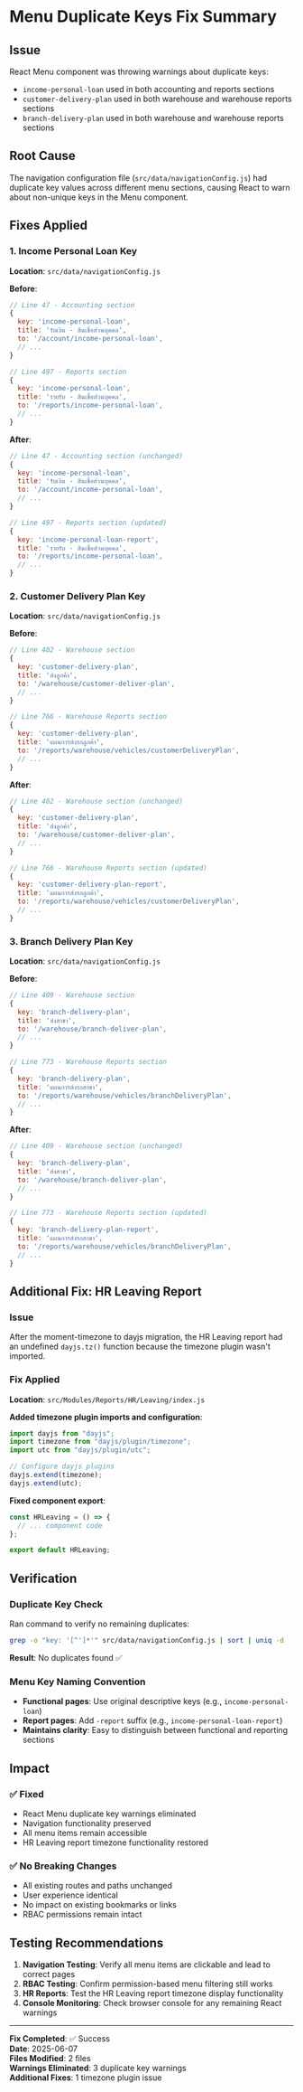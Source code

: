 # Menu Duplicate Keys Fix Summary

## Issue

React Menu component was throwing warnings about duplicate keys:

- `income-personal-loan` used in both accounting and reports sections
- `customer-delivery-plan` used in both warehouse and warehouse reports sections
- `branch-delivery-plan` used in both warehouse and warehouse reports sections

## Root Cause

The navigation configuration file (`src/data/navigationConfig.js`) had duplicate key values across different menu sections, causing React to warn about non-unique keys in the Menu component.

## Fixes Applied

### 1. Income Personal Loan Key

**Location**: `src/data/navigationConfig.js`

**Before**:

```javascript
// Line 47 - Accounting section
{
  key: 'income-personal-loan',
  title: 'รับเงิน - สินเชื่อส่วนบุคคล',
  to: '/account/income-personal-loan',
  // ...
}

// Line 497 - Reports section
{
  key: 'income-personal-loan',
  title: 'รายรับ - สินเชื่อส่วนบุคคล',
  to: '/reports/income-personal-loan',
  // ...
}
```

**After**:

```javascript
// Line 47 - Accounting section (unchanged)
{
  key: 'income-personal-loan',
  title: 'รับเงิน - สินเชื่อส่วนบุคคล',
  to: '/account/income-personal-loan',
  // ...
}

// Line 497 - Reports section (updated)
{
  key: 'income-personal-loan-report',
  title: 'รายรับ - สินเชื่อส่วนบุคคล',
  to: '/reports/income-personal-loan',
  // ...
}
```

### 2. Customer Delivery Plan Key

**Location**: `src/data/navigationConfig.js`

**Before**:

```javascript
// Line 402 - Warehouse section
{
  key: 'customer-delivery-plan',
  title: 'ส่งลูกค้า',
  to: '/warehouse/customer-deliver-plan',
  // ...
}

// Line 766 - Warehouse Reports section
{
  key: 'customer-delivery-plan',
  title: 'แผนการส่งรถลูกค้า',
  to: '/reports/warehouse/vehicles/customerDeliveryPlan',
  // ...
}
```

**After**:

```javascript
// Line 402 - Warehouse section (unchanged)
{
  key: 'customer-delivery-plan',
  title: 'ส่งลูกค้า',
  to: '/warehouse/customer-deliver-plan',
  // ...
}

// Line 766 - Warehouse Reports section (updated)
{
  key: 'customer-delivery-plan-report',
  title: 'แผนการส่งรถลูกค้า',
  to: '/reports/warehouse/vehicles/customerDeliveryPlan',
  // ...
}
```

### 3. Branch Delivery Plan Key

**Location**: `src/data/navigationConfig.js`

**Before**:

```javascript
// Line 409 - Warehouse section
{
  key: 'branch-delivery-plan',
  title: 'ส่งสาขา',
  to: '/warehouse/branch-deliver-plan',
  // ...
}

// Line 773 - Warehouse Reports section
{
  key: 'branch-delivery-plan',
  title: 'แผนการส่งรถสาขา',
  to: '/reports/warehouse/vehicles/branchDeliveryPlan',
  // ...
}
```

**After**:

```javascript
// Line 409 - Warehouse section (unchanged)
{
  key: 'branch-delivery-plan',
  title: 'ส่งสาขา',
  to: '/warehouse/branch-deliver-plan',
  // ...
}

// Line 773 - Warehouse Reports section (updated)
{
  key: 'branch-delivery-plan-report',
  title: 'แผนการส่งรถสาขา',
  to: '/reports/warehouse/vehicles/branchDeliveryPlan',
  // ...
}
```

## Additional Fix: HR Leaving Report

### Issue

After the moment-timezone to dayjs migration, the HR Leaving report had an undefined `dayjs.tz()` function because the timezone plugin wasn't imported.

### Fix Applied

**Location**: `src/Modules/Reports/HR/Leaving/index.js`

**Added timezone plugin imports and configuration**:

```javascript
import dayjs from "dayjs";
import timezone from "dayjs/plugin/timezone";
import utc from "dayjs/plugin/utc";

// Configure dayjs plugins
dayjs.extend(timezone);
dayjs.extend(utc);
```

**Fixed component export**:

```javascript
const HRLeaving = () => {
  // ... component code
};

export default HRLeaving;
```

## Verification

### Duplicate Key Check

Ran command to verify no remaining duplicates:

```bash
grep -o "key: '[^']*'" src/data/navigationConfig.js | sort | uniq -d
```

**Result**: No duplicates found ✅

### Menu Key Naming Convention

- **Functional pages**: Use original descriptive keys (e.g., `income-personal-loan`)
- **Report pages**: Add `-report` suffix (e.g., `income-personal-loan-report`)
- **Maintains clarity**: Easy to distinguish between functional and reporting sections

## Impact

### ✅ **Fixed**

- React Menu duplicate key warnings eliminated
- Navigation functionality preserved
- All menu items remain accessible
- HR Leaving report timezone functionality restored

### ✅ **No Breaking Changes**

- All existing routes and paths unchanged
- User experience identical
- No impact on existing bookmarks or links
- RBAC permissions remain intact

## Testing Recommendations

1. **Navigation Testing**: Verify all menu items are clickable and lead to correct pages
2. **RBAC Testing**: Confirm permission-based menu filtering still works
3. **HR Reports**: Test the HR Leaving report timezone display functionality
4. **Console Monitoring**: Check browser console for any remaining React warnings

---

**Fix Completed**: ✅ Success  
**Date**: 2025-06-07  
**Files Modified**: 2 files  
**Warnings Eliminated**: 3 duplicate key warnings  
**Additional Fixes**: 1 timezone plugin issue
